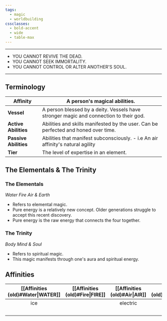 ```yaml
---
tags:
  - magic
  - worldbuilding
cssclasses:
  - bold-accent
  - wide
  - table-max
---
```


***
- YOU CANNOT REVIVE THE DEAD.
- YOU CANNOT SEEK IMMORTALITY.
- YOU CANNOT CONTROL OR ALTER ANOTHER'S SOUL.
***

## Terminology

| **Affinity**          | A person's magical abilities.                                                         |
| --------------------- | ------------------------------------------------------------------------------------- |
| **Vessel**            | A person blessed by a deity. Vessels have stronger magic and connection to their god. |
| **Active Abilities**  | Abilities and skills manifested by the user. Can be perfected and honed over time.    |
| **Passive Abilities** | Abilities that manifest subconsciously. - i.e An air affinity's natural agility       |
| **Tier**              | The level of expertise in an element.                                                 |

## The Elementals & The Trinity

### The Elementals
 *Water Fire Air & Earth*
* Refers to elemental magic.
* Pure energy is a relatively new concept. Older generations struggle to accept this recent discovery.
* Pure energy is the raw energy that connects the four together.

### The Trinity
*Body Mind & Soul*
- Refers to spiritual magic.
- This magic manifests through one's aura and spiritual energy.

## Affinities
| [[Affinities (old)#Water\|WATER]] | [[Affinities (old)#Fire\|FIRE]] | [[Affinities (old)#Air\|AIR]] | [[Affinities (old)#Earth\|EARTH]] | [[Affinities (old)#Body\|BODY]] | [[Affinities (old)#Mind\|MIND]] | [[Affinities (old)#Soul\|SOUL]] |
| :-------------------------: | :-----------------------: | :---------------------: | :-------------------------: | :-----------------------: | :-----------------------: | :-----------------------: |
|             ice             |                           |        electric         |            flora            |           form            |                           |           aura            |
|                             |                           |                         |            terra            |                           |                           |          spirit           |

